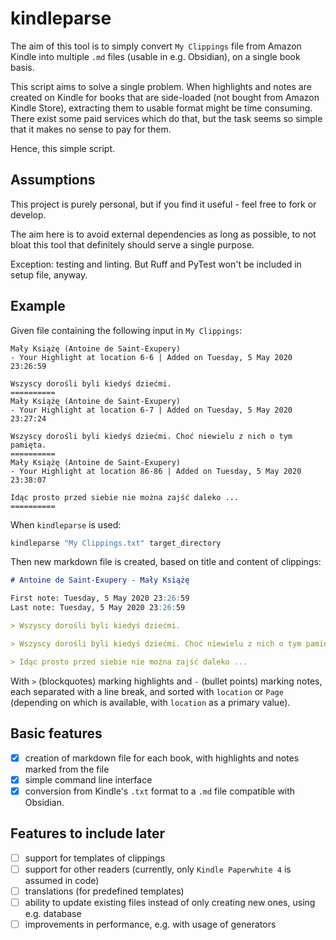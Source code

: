 # kindleparse

The aim of this tool is to simply convert `My Clippings` file from Amazon Kindle into multiple `.md` files (usable in e.g. Obsidian), on a single book basis.

This script aims to solve a single problem. When highlights and notes are created on Kindle for books that are side-loaded (not bought from Amazon Kindle Store), extracting them to usable format might be time consuming. There exist some paid services which do that, but the task seems so simple that it makes no sense to pay for them.

Hence, this simple script.

## Assumptions

This project is purely personal, but if you find it useful - feel free to fork or develop.

The aim here is to avoid external dependencies as long as possible, to not bloat this tool
that definitely should serve a single purpose.

Exception: testing and linting. But Ruff and PyTest won't be included in setup file, anyway.

## Example

Given file containing the following input in `My Clippings`:

```text
Mały Książę (Antoine de Saint-Exupery)
- Your Highlight at location 6-6 | Added on Tuesday, 5 May 2020 23:26:59

Wszyscy dorośli byli kiedyś dziećmi.
==========
﻿Mały Książę (Antoine de Saint-Exupery)
- Your Highlight at location 6-7 | Added on Tuesday, 5 May 2020 23:27:24

Wszyscy dorośli byli kiedyś dziećmi. Choć niewielu z nich o tym pamięta.
==========
﻿Mały Książę (Antoine de Saint-Exupery)
- Your Highlight at location 86-86 | Added on Tuesday, 5 May 2020 23:38:07

Idąc prosto przed siebie nie można zajść daleko ...
==========
```

When `kindleparse` is used:

```bash
kindleparse "My Clippings.txt" target_directory
```

Then new markdown file is created, based on title and content of clippings:

```markdown
# Antoine de Saint-Exupery - Mały Książę

First note: Tuesday, 5 May 2020 23:26:59
Last note: Tuesday, 5 May 2020 23:26:59

> Wszyscy dorośli byli kiedyś dziećmi.

> Wszyscy dorośli byli kiedyś dziećmi. Choć niewielu z nich o tym pamięta.

> Idąc prosto przed siebie nie można zajść daleko ...
```

With `>` (blockquotes) marking highlights and `-` (bullet points) marking notes, each separated with a line break, and sorted with `location` or `Page` (depending on which is available, with `location` as a primary value).

## Basic features

- [x] creation of markdown file for each book, with highlights and notes marked from the file
- [x] simple command line interface
- [x] conversion from Kindle's `.txt` format to a `.md` file compatible with Obsidian.

## Features to include later

- [ ] support for templates of clippings
- [ ] support for other readers (currently, only `Kindle Paperwhite 4` is assumed in code)
- [ ] translations (for predefined templates)
- [ ] ability to update existing files instead of only creating new ones, using e.g. database
- [ ] improvements in performance, e.g. with usage of generators

